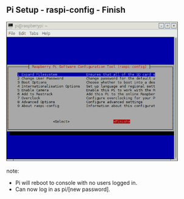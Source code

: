 ##  Pi Setup - raspi-config - Finish

<img src="resources/raspi-config-finish.png" width="450">

note:
- Pi will reboot to console with no users logged in.
- Can now log in as pi/[new password].
